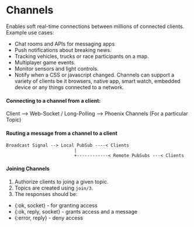 # Channels
Enables soft real-time connections between millions of connected clients. Example use cases:
* Chat rooms and APIs for messaging apps
* Push notifications about breaking news.
* Tracking vehicles, trucks or race participants on a map.
* Multiplayer game events.
* Monitor sensors and light controls.
* Notify when a CSS or javascript changed.
Channels can support a variety of clients be it browsers, native app, smart watch, embedded device or any things connected to a network.

#### Connecting to a channel from a client:
Client --> Web-Socket / Long-Polling --> Phoenix Channels (For a particular Topic)

#### Routing a message from a channel to a client
```
Broadcast Signal --> Local PubSub ----< Clients
                          |
                          +------------< Remote PubSubs ---< Clients
```

#### Joining Channels
1. Authorize clients to joing a given topic.
2. Topics are created using `join/3`.
3. The responses should be:
  * {:ok, socket} - for granting access
  * {:ok, reply, socket} - grants access and a message
  * {:error, reply} - deny access



